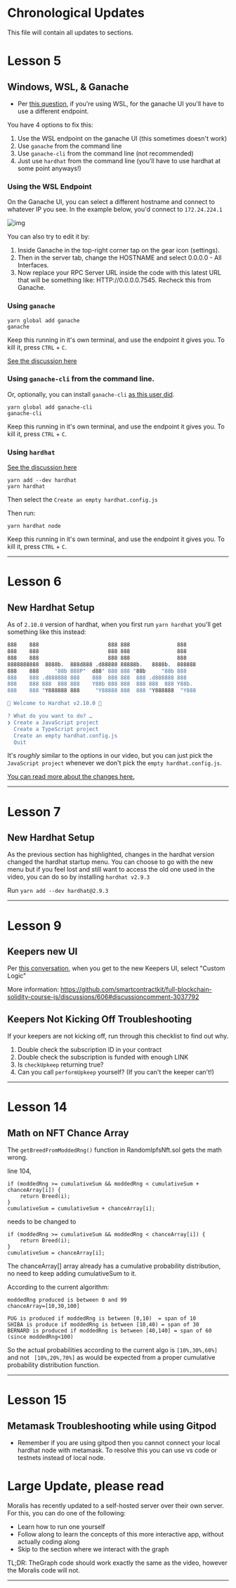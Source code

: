 # Chronological Updates

This file will contain all updates to sections. 

# Lesson 5
## Windows, WSL, & Ganache
- Per [this question](https://github.com/smartcontractkit/full-blockchain-solidity-course-js/discussions/34#discussioncomment-2846436), if you're using WSL, for the ganache UI you'll have to use a different endpoint. 

You have 4 options to fix this:
1. Use the WSL endpoint on the ganache UI (this sometimes doesn't work)
2. Use `ganache` from the command line
3. Use `ganache-cli` from the command line (not recommended)
4. Just use `hardhat` from the command line (you'll have to use hardhat at some point anyways!)

### Using the WSL Endpoint
On the Ganache UI, you can select a different hostname and connect to whatever IP you see. In the example below, you'd connect to `172.24.224.1`

![img](./img/ganache-windows.png)

You can also try to edit it by:

1. Inside Ganache in the top-right corner tap on the gear icon (settings).
2. Then in the server tab, change the HOSTNAME and select 0.0.0.0 - All Interfaces.
3. Now replace your RPC Server URL inside the code with this latest URL that will be something like: HTTP://0.0.0.0.7545. Recheck this from Ganache.

### Using `ganache`

```
yarn global add ganache
ganache
```

Keep this running in it's own terminal, and use the endpoint it gives you. To kill it, press `CTRL` + `C`.

[See the discussion here](https://github.com/smartcontractkit/full-blockchain-solidity-course-js/discussions/34)

### Using `ganache-cli` from the command line.
Or, optionally, you can install `ganache-cli` [as this user did](https://github.com/smartcontractkit/full-blockchain-solidity-course-js/discussions/39#discussioncomment-2854165).

```
yarn global add ganache-cli
ganache-cli
```

Keep this running in it's own terminal, and use the endpoint it gives you. To kill it, press `CTRL` + `C`.

### Using `hardhat`

[See the discussion here](https://github.com/smartcontractkit/full-blockchain-solidity-course-js/discussions/90#discussioncomment-2871657)

```
yarn add --dev hardhat
yarn hardhat
```

Then select the `Create an empty hardhat.config.js`

Then run:

```
yarn hardhat node
```

Keep this running in it's own terminal, and use the endpoint it gives you. To kill it, press `CTRL` + `C`.


--------

# Lesson 6

## New Hardhat Setup

As of `2.10.0` version of hardhat, when you first run `yarn hardhat` you'll get something like this instead:

```bash
888    888                      888 888               888
888    888                      888 888               888
888    888                      888 888               888
8888888888  8888b.  888d888 .d88888 88888b.   8888b.  888888
888    888     "88b 888P"  d88" 888 888 "88b     "88b 888
888    888 .d888888 888    888  888 888  888 .d888888 888
888    888 888  888 888    Y88b 888 888  888 888  888 Y88b.
888    888 "Y888888 888     "Y88888 888  888 "Y888888  "Y888

👷 Welcome to Hardhat v2.10.0 👷‍

? What do you want to do? … 
❯ Create a JavaScript project
  Create a TypeScript project
  Create an empty hardhat.config.js
  Quit
```

It's _roughly_ similar to the options in our video, but you can just pick the `JavaScript project` whenever we don't pick the `empty hardhat.config.js`.

[You can read more about the changes here.](https://twitter.com/HardhatHQ/status/1545124474470760449)

----------

# Lesson 7

## New Hardhat Setup

As the previous section has highlighted, changes in the hardhat version changed the hardhat startup menu. You can choose to go with the new menu but if you feel lost and still want to access the old one used in the video, you can do so by installing `hardhat v2.9.3`

Run `yarn add --dev hardhat@2.9.3`

---------

# Lesson 9

## Keepers new UI

Per [this conversation](https://github.com/smartcontractkit/full-blockchain-solidity-course-js/discussions/606#discussioncomment-3037792), when you get to the new Keepers UI, select "Custom Logic"

More information: https://github.com/smartcontractkit/full-blockchain-solidity-course-js/discussions/606#discussioncomment-3037792

## Keepers Not Kicking Off Troubleshooting

If your keepers are not kicking off, run through this checklist to find out why. 

1. Double check the subscription ID in your contract
2. Double check the subscription is funded with enough LINK 
3. Is `checkUpkeep` returning true?  
4. Can you call `performUpkeep` yourself? (If you can't the keeper can't!)


-------
# Lesson 14

## Math on NFT Chance Array

The ```getBreedFromModdedRng()``` function in RandomIpfsNft.sol gets the math wrong.

line 104,
```solidity
if (moddedRng >= cumulativeSum && moddedRng < cumulativeSum + chanceArray[i]) {
    return Breed(i);
}
cumulativeSum = cumulativeSum + chanceArray[i];
```
needs to be changed to 
```solidity
if (moddedRng >= cumulativeSum && moddedRng < chanceArray[i]) {
    return Breed(i);
}
cumulativeSum = chanceArray[i];
```

The chanceArray[] array already has a cumulative probability distribution, no need to keep adding cumulativeSum to it.

According to the current algorithm:
```
moddedRng produced is between 0 and 99
chanceArray=[10,30,100]
```
```
PUG is produced if moddedRng is between [0,10)  = span of 10
SHIBA is produce if moddedRng is between [10,40) = span of 30
BERNARD is produced if moddedRng is between [40,140] = span of 60 (since moddedRng<100)
```
So the actual probabilities according to the current algo is
``` [10%,30%,60%] ```
and not
``` [10%,20%,70%]```
 as would be expected from a proper cumulative probability distribution function.
 
-------

# Lesson 15

## Metamask Troubleshooting while using Gitpod

- Remember if you are using gitpod then you cannot connect your local hardhat node with metamask. To resolve this you can use vs code or testnets instead of local node.

# Large Update, please read
Moralis has recently updated to a self-hosted server over their own server. For this, you can do one of the following:

- Learn how to run one yourself
- Follow along to learn the concepts of this more interactive app, without actually coding along
- Skip to the section where we interact with the graph

TL;DR: TheGraph code should work exactly the same as the video, however the Moralis code will not.

--------


